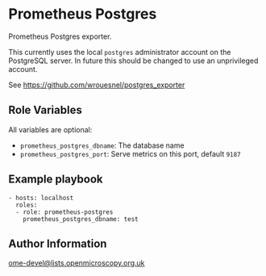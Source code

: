 Prometheus Postgres
===================

Prometheus Postgres exporter.

This currently uses the local `postgres` administrator account on the PostgreSQL server.
In future this should be changed to use an unprivileged account.

See https://github.com/wrouesnel/postgres_exporter



Role Variables
--------------

All variables are optional:

- `prometheus_postgres_dbname`: The database name
- `prometheus_postgres_port`: Serve metrics on this port, default `9187`


Example playbook
----------------

    - hosts: localhost
      roles:
      - role: prometheus-postgres
        prometheus_postgres_dbname: test


Author Information
------------------

ome-devel@lists.openmicroscopy.org.uk
